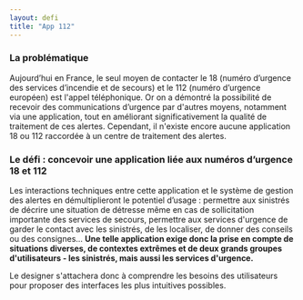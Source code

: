 ```yaml
---
layout: defi
title: "App 112"
---
```


### La problématique
Aujourd’hui en France, le seul moyen de contacter le 18 (numéro d’urgence des services d’incendie et de secours) et le 112 (numéro d’urgence européen) est l'appel téléphonique. Or on a démontré la possibilité de recevoir des communications d’urgence par d'autres moyens, notamment via une application, tout en améliorant significativement la qualité de traitement de ces alertes. Cependant, il n'existe encore aucune application 18 ou 112 raccordée à un centre de traitement des alertes. 

### Le défi : concevoir une application liée aux numéros d’urgence 18 et 112 

Les interactions techniques entre cette application et le système de gestion des alertes en démultiplieront le potentiel d’usage : permettre aux sinistrés de décrire une situation de détresse même en cas de sollicitation importante des services de secours, permettre aux services d'urgence de garder le contact avec les sinistrés, de les localiser, de donner des conseils ou des consignes... **Une telle application exige donc la prise en compte de situations diverses, de contextes extrêmes et de deux grands groupes d'utilisateurs - les sinistrés, mais aussi les services d'urgence.** 

Le designer s'attachera donc à comprendre les besoins des utilisateurs pour proposer des interfaces les plus intuitives possibles. 
